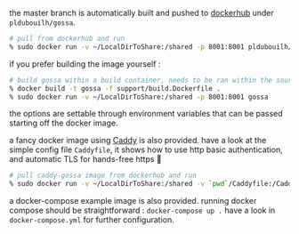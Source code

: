 the master branch is automatically built and pushed to [dockerhub](https://hub.docker.com/r/pldubouilh/gossa) under `pldubouilh/gossa`.

```sh
# pull from dockerhub and run
% sudo docker run -v ~/LocalDirToShare:/shared -p 8001:8001 pldubouilh/gossa
```

if you prefer building the image yourself :

```sh
# build gossa within a build container, needs to be ran within the sources, ../ from here, and run
% docker build -t gossa -f support/build.Dockerfile .
% sudo docker run -v ~/LocalDirToShare:/shared -p 8001:8001 gossa
```

the options are settable through environment variables that can be passed starting off the docker image.

a fancy docker image using [Caddy](https://caddyserver.com/) is also provided. have a look at the simple config file `Caddyfile`, it shows how to use http basic authentication, and automatic TLS for hands-free https 🎉

```sh
# pull caddy-gossa image from dockerhub and run
% sudo docker run -v ~/LocalDirToShare:/shared -v `pwd`/Caddyfile:/Caddyfile --net=host pldubouilh/gossa:caddy
```

a docker-compose example image is also provided. running docker compose should be straightforward : `docker-compose up .` have a look in `docker-compose.yml` for further configuration.